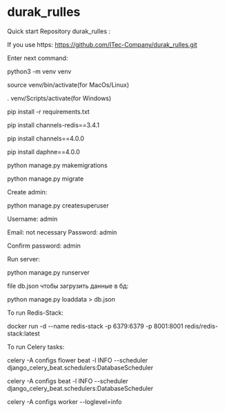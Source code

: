 # durak_rulles
Quick start
Repository durak_rulles :


If you use https: https://github.com/ITec-Company/durak_rulles.git

Enter next command:

python3 -m venv venv 

source venv/bin/activate(for MacOs/Linux)


. venv/Scripts/activate(for Windows)

pip install -r requirements.txt

pip install channels-redis==3.4.1

pip install channels==4.0.0

pip install daphne==4.0.0

python manage.py makemigrations


python manage.py migrate

Create admin:


python manage.py createsuperuser

Username: admin


Email: not necessary
Password: admin

Confirm password: admin

Run server:

python manage.py runserver

file db.json чтобы загрузить данные в бд:

python manage.py loaddata > db.json

To run Redis-Stack:

docker run -d --name redis-stack -p 6379:6379 -p 8001:8001 redis/redis-stack:latest

To run Celery tasks:

celery -A configs flower beat -l INFO --scheduler django_celery_beat.schedulers:DatabaseScheduler

celery -A configs beat -l INFO --scheduler django_celery_beat.schedulers:DatabaseScheduler

celery -A configs worker --loglevel=info 

